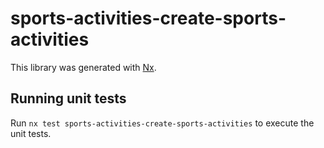 # sports-activities-create-sports-activities

This library was generated with [Nx](https://nx.dev).

## Running unit tests

Run `nx test sports-activities-create-sports-activities` to execute the unit tests.
